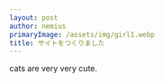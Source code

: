 ```yaml
---
layout: post
author: nemius
primaryImage: /assets/img/girl1.webp
title: サイトをつくりました
---
```


cats are very very cute.